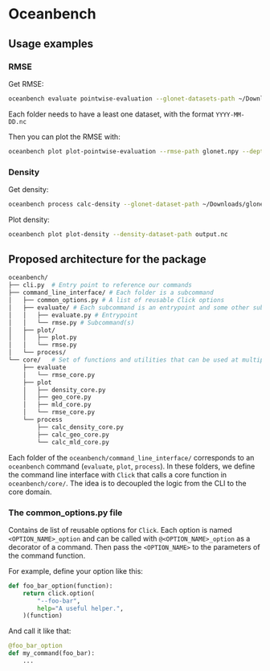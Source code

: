 # Oceanbench

## Usage examples

### RMSE
Get RMSE:
```sh
oceanbench evaluate pointwise-evaluation --glonet-datasets-path ~/Downloads/glonet-data/glonet --glorys-datasets-path ~/Downloads/glonet-data/glorys14
```
Each folder needs to have a least one dataset, with the format `YYYY-MM-DD.nc`

Then you can plot the RMSE with:
```sh
oceanbench plot plot-pointwise-evaluation --rmse-path glonet.npy --depth 2
```

### Density
Get density:
```sh
oceanbench process calc-density --glonet-dataset-path ~/Downloads/glonet-data/glonet/2024-01-03.nc --minimum-longitude -100 --maximum-longitude -40 --minimum-latitude 15 --maximum-latitude 50 --lead 0
```

Plot density:
```sh
oceanbench plot plot-density --density-dataset-path output.nc
```

## Proposed architecture for the package

```sh
oceanbench/
├── cli.py  # Entry point to reference our commands
├── command_line_interface/ # Each folder is a subcommand
│   ├── common_options.py # A list of reusable Click options
│   ├── evaluate/ # Each subcommand is an entrypoint and some other subcommands
│   │   ├── evaluate.py # Entrypoint
│   │   └── rmse.py # Subcommand(s)
│   ├── plot/
│   │   ├── plot.py
│   │   └── rmse.py
│   └── process/
└── core/   # Set of functions and utilities that can be used at multiple places
    ├── evaluate
    │   └── rmse_core.py
    ├── plot
    │   ├── density_core.py
    │   ├── geo_core.py
    │   ├── mld_core.py
    │   └── rmse_core.py
    └── process
        ├── calc_density_core.py
        ├── calc_geo_core.py
        └── calc_mld_core.py
```

Each folder of the `oceanbench/command_line_interface/` corresponds to an `oceanbench` command (`evaluate`, `plot`, `process`). In these folders, we define the command line interface with `Click` that calls a core function in `oceanbench/core/`. The idea is to decoupled the logic from the CLI to the core domain.

### The common_options.py file

Contains de list of reusable options for `Click`.
Each option is named `<OPTION_NAME>_option` and can be called with `@<OPTION_NAME>_option` as a decorator of a command. Then pass the `<OPTION_NAME>` to the parameters of the command function.

For example, define your option like this:
```python
def foo_bar_option(function):
    return click.option(
        "--foo-bar",
        help="A useful helper.",
    )(function)
```

And call it like that:
```python
@foo_bar_option
def my_command(foo_bar):
    ...
```
